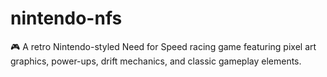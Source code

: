 # nintendo-nfs
🎮 A retro Nintendo-styled Need for Speed racing game featuring pixel art graphics, power-ups, drift mechanics, and classic gameplay elements.

